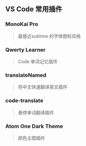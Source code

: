 ## VS Code 常用插件
### MonoKai Pro
> 最接近sublime 的字体图标风格

### Qwerty Learner
> Code 单词记忆插件

### translateNamed
> 将中文快速翻译英文插件

### code-translate
> 悬停单词翻译插件

### Atom One Dark Theme
> 颜色主图插件
